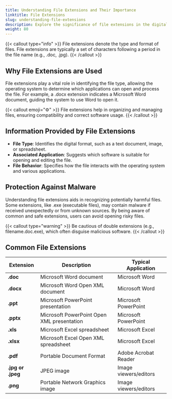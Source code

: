 ```yaml
---
title: Understanding File Extensions and Their Importance
linktitle: File Extensions
slug: understanding-file-extensions
description: Explore the significance of file extensions in the digital world. Learn how they help identify file types, ensure compatibility with software, and protect against malware. Understand common extensions like .docx, .pdf, and .jpg, and their typical applications for managing files efficiently.
weight: 80
---
```


{{< callout type="info" >}}
File extensions denote the type and format of files. File extensions are typically a set of characters following a period in the file name (e.g., .doc, .jpg).
{{< /callout >}}

## Why File Extensions are Used

File extensions play a vital role in identifying the file type, allowing the operating system to determine which applications can open and process the file. For example, a .docx extension indicates a Microsoft Word document, guiding the system to use Word to open it.

{{< callout emoji="⚙️" >}}
File extensions help in organizing and managing files, ensuring compatibility and correct software usage.
{{< /callout >}}

## Information Provided by File Extensions

- **File Type**: Identifies the digital format, such as a text document, image, or spreadsheet.
- **Associated Application**: Suggests which software is suitable for opening and editing the file.
- **File Behavior**: Specifies how the file interacts with the operating system and various applications.

## Protection Against Malware

Understanding file extensions aids in recognizing potentially harmful files. Some extensions, like .exe (executable files), may contain malware if received unexpectedly or from unknown sources. By being aware of common and safe extensions, users can avoid opening risky files.

{{< callout type="warning" >}}
Be cautious of double extensions (e.g., filename.doc.exe), which often disguise malicious software.
{{< /callout >}}

## Common File Extensions

| **Extension**     | **Description**                            | **Typical Application** |
| ----------------- | ------------------------------------------ | ----------------------- |
| **.doc**          | Microsoft Word document                    | Microsoft Word          |
| **.docx**         | Microsoft Word Open XML document           | Microsoft Word          |
| **.ppt**          | Microsoft PowerPoint presentation          | Microsoft PowerPoint    |
| **.pptx**         | Microsoft PowerPoint Open XML presentation | Microsoft PowerPoint    |
| **.xls**          | Microsoft Excel spreadsheet                | Microsoft Excel         |
| **.xlsx**         | Microsoft Excel Open XML spreadsheet       | Microsoft Excel         |
| **.pdf**          | Portable Document Format                   | Adobe Acrobat Reader    |
| **.jpg or .jpeg** | JPEG image                                 | Image viewers/editors   |
| **.png**          | Portable Network Graphics image            | Image viewers/editors   |
